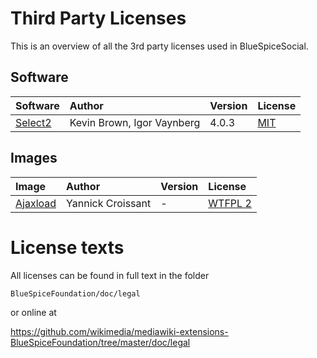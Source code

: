 Third Party Licenses
====================
This is an overview of all the 3rd party licenses used in BlueSpiceSocial.

Software
------

| Software | Author | Version | License |
|:--------|:-------|:--------|:-------|
| [Select2](https://select2.github.io/) | Kevin Brown, Igor Vaynberg | 4.0.3 | [MIT](https://opensource.org/licenses/MIT) |


Images
------

| Image | Author | Version | License |
|:--------|:-------|:--------|:-------|
| [Ajaxload](http://www.ajaxload.info/) | Yannick Croissant | - | [WTFPL 2](http://www.wtfpl.net/about/) |

License texts
=============
All licenses can be found in full text in the folder

```BlueSpiceFoundation/doc/legal```

or online at

https://github.com/wikimedia/mediawiki-extensions-BlueSpiceFoundation/tree/master/doc/legal